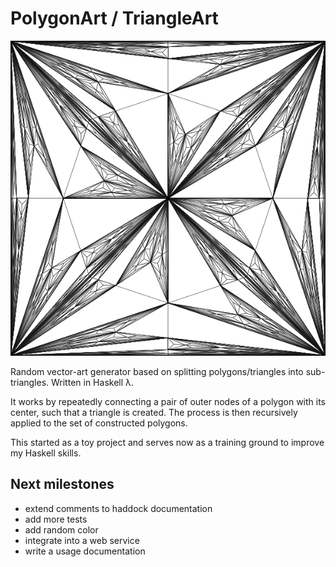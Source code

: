 # PolygonArt / TriangleArt

![Example](data/demo.png)

Random vector-art generator based on splitting polygons/triangles into
sub-triangles. Written in Haskell λ.

It works by repeatedly connecting a pair of outer nodes of a polygon
with its center, such that a triangle is created. The process is
then recursively applied to the set of constructed polygons.

This started as a toy project and serves now as a training ground to
improve my Haskell skills.

## Next milestones
* extend comments to haddock documentation
* add more tests
* add random color
* integrate into a web service
* write a usage documentation

